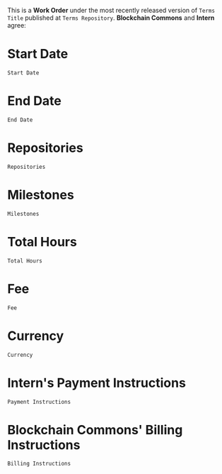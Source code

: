 This is a **Work Order** under the most recently released version of `Terms Title` published at `Terms Repository`.  **Blockchain Commons** and **Intern** agree:

# Start Date

`Start Date`

# End Date

`End Date`

# Repositories

`Repositories`

# Milestones

`Milestones`

# Total Hours

`Total Hours`

# Fee

`Fee`

# Currency

`Currency`

# Intern's Payment Instructions

`Payment Instructions`

# Blockchain Commons' Billing Instructions

`Billing Instructions`
